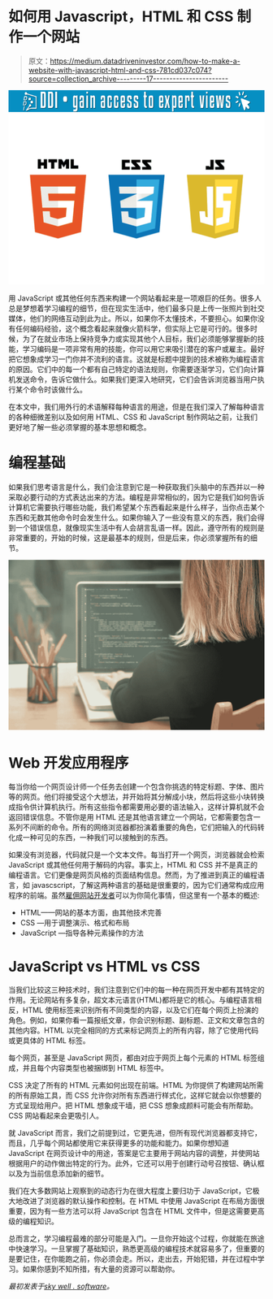 # 如何用 Javascript，HTML 和 CSS 制作一个网站

> 原文：<https://medium.datadriveninvestor.com/how-to-make-a-website-with-javascript-html-and-css-781cd037c074?source=collection_archive---------17----------------------->

[![](img/1a31ade4895e944ea1e5a1c2ad1e7257.png)](http://www.track.datadriveninvestor.com/1B9E)![](img/ceb69a1c8abb137fabbf0ae0bd90f574.png)

用 JavaScript 或其他任何东西来构建一个网站看起来是一项艰巨的任务。很多人总是梦想着学习编程的细节，但在现实生活中，他们最多只是上传一张照片到社交媒体，他们的网络互动到此为止。所以，如果你不太懂技术，不要担心。如果你没有任何编码经验，这个概念看起来就像火箭科学，但实际上它是可行的。很多时候，为了在就业市场上保持竞争力或实现其他个人目标，我们必须能够掌握新的技能，学习编码是一项非常有用的技能，你可以用它来吸引潜在的客户或雇主。最好把它想象成学习一门你并不流利的语言。这就是标题中提到的技术被称为编程语言的原因。它们中的每一个都有自己特定的语法规则，你需要逐渐学习，它们向计算机发送命令，告诉它做什么。如果我们更深入地研究，它们会告诉浏览器当用户执行某个命令时该做什么。

在本文中，我们用外行的术语解释每种语言的用途，但是在我们深入了解每种语言的各种细微差别以及如何用 HTML、CSS 和 JavaScript 制作网站之前，让我们更好地了解一些必须掌握的基本思想和概念。

# 编程基础

如果我们思考语言是什么，我们会注意到它是一种获取我们头脑中的东西并以一种采取必要行动的方式表达出来的方法。编程是非常相似的，因为它是我们如何告诉计算机它需要执行哪些功能，我们希望某个东西看起来是什么样子，当你点击某个东西和无数其他命令时会发生什么。如果你输入了一些没有意义的东西，我们会得到一个错误信息，就像现实生活中有人会胡言乱语一样。因此，遵守所有的规则是非常重要的，开始的时候，这是最基本的规则，但是后来，你必须掌握所有的细节。

![](img/78d8d361b473562053147fc35a78dd34.png)

# Web 开发应用程序

每当你给一个网页设计师一个任务去创建一个包含你挑选的特定标题、字体、图片等的网页。他们将接受这个大想法，并开始将其分解成小块，然后将这些小块转换成指令供计算机执行。所有这些指令都需要用必要的语法输入，这样计算机就不会返回错误信息。不管你是用 HTML 还是其他语言建立一个网站，它都需要包含一系列不间断的命令。所有的网络浏览器都扮演着重要的角色，它们把输入的代码转化成一种可见的东西，一种我们可以接触到的东西。

如果没有浏览器，代码就只是一个文本文件。每当打开一个网页，浏览器就会检索 JavaScript 或其他任何用于解码的内容。事实上，HTML 和 CSS 并不是真正的编程语言。它们更像是网页风格的页面结构信息。然而，为了推进到真正的编程语言，如 javasсscript，了解这两种语言的基础是很重要的，因为它们通常构成应用程序的前端。虽然[雇佣网站开发者](https://skywell.software/web-development/)可以为你简化事情，但这里有一个基本的概述:

*   HTML——网站的基本方面，由其他技术完善
*   CSS —用于调整演示、格式和布局
*   JavaScript —指导各种元素操作的方法

# JavaScript vs HTML vs CSS

当我们比较这三种技术时，我们注意到它们中的每一种在网页开发中都有其特定的作用。无论网站有多复杂，超文本元语言(HTML)都将是它的核心。与编程语言相反，HTML 使用标签来识别所有不同类型的内容，以及它们在每个网页上扮演的角色。例如，如果你看一篇报纸文章，你会识别标题、副标题、正文和文章包含的其他内容。HTML 以完全相同的方式来标记网页上的所有内容，除了它使用代码或更具体的 HTML 标签。

每个网页，甚至是 JavaScript 网页，都由对应于网页上每个元素的 HTML 标签组成，并且每个内容类型也被捆绑到 HTML 标签中。

CSS 决定了所有的 HTML 元素如何出现在前端。HTML 为你提供了构建网站所需的所有原始工具，而 CSS 允许你对所有东西进行样式化，这样它就会以你想要的方式呈现给用户。把 HTML 想象成干墙，把 CSS 想象成颜料可能会有所帮助。CSS 网站看起来会更吸引人。

就 JavaScript 而言，我们之前提到过，它更先进，但所有现代浏览器都支持它，而且，几乎每个网站都使用它来获得更多的功能和能力。如果你想知道 JavaScript 在网页设计中的用途，答案是它主要用于网站内容的调整，并使网站根据用户的动作做出特定的行为。此外，它还可以用于创建行动号召按钮、确认框以及为当前信息添加新的细节。

我们在大多数网站上观察到的动态行为在很大程度上要归功于 JavaScript，它极大地改进了浏览器的默认操作和控制。在 HTML 中使用 JavaScript 在布局方面很重要，因为有一些方法可以将 JavaScript 包含在 HTML 文件中，但是这需要更高级的编程知识。

总而言之，学习编程最难的部分可能是入门。一旦你开始这个过程，你就能在旅途中快速学习。一旦掌握了基础知识，熟悉更高级的编程技术就容易多了，但重要的是要记住，在你能跑之前，你必须会走。所以，走出去，开始犯错，并在过程中学习。如果你感到不知所措，有大量的资源可以帮助你。

*最初发表于*[*sky well . software*](https://skywell.software/blog/how-to-make-a-website-with-javascript-html-and-css/)*。*